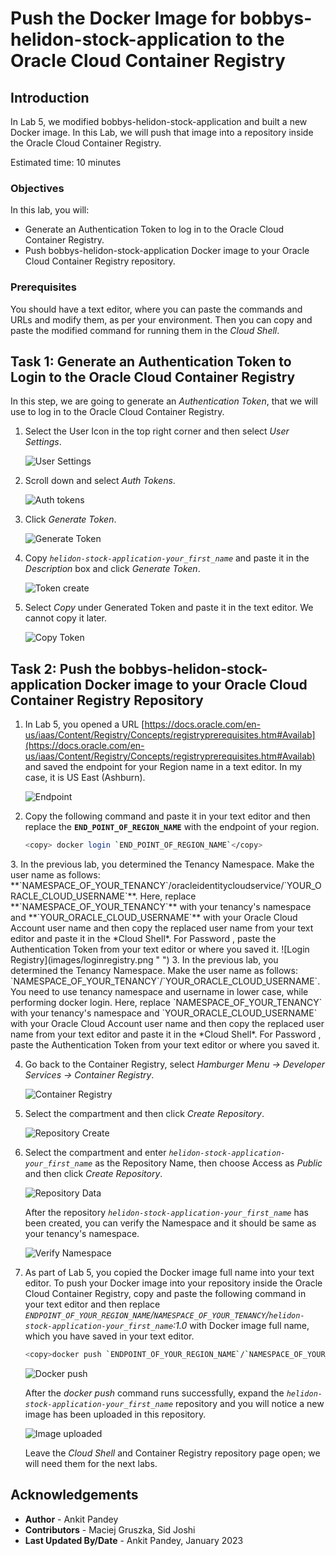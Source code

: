 # Push the Docker Image for bobbys-helidon-stock-application to the Oracle Cloud Container Registry

## Introduction

In Lab 5, we modified bobbys-helidon-stock-application and built a new Docker image. In this Lab, we will push that image into a repository inside the Oracle Cloud Container Registry.

Estimated time: 10 minutes

### Objectives

In this lab, you will:

* Generate an Authentication Token to log in to the Oracle Cloud Container Registry.
* Push bobbys-helidon-stock-application Docker image to your Oracle Cloud Container Registry repository.

### Prerequisites

You should have a text editor, where you can paste the commands and URLs and modify them, as per your environment. Then you can copy and paste the modified command for running them in the *Cloud Shell*.

## Task 1: Generate an Authentication Token to Login to the Oracle Cloud Container Registry

In this step, we are going to generate an *Authentication Token*, that we will use to log in to the Oracle Cloud Container Registry.

1. Select the User Icon in the top right corner and then select *User Settings*.

    ![User Settings](images/usersettings.png " ")

2. Scroll down and select *Auth Tokens*.

    ![Auth tokens](images/authtoken.png " ")

3. Click *Generate Token*.

    ![Generate Token](images/generatetoken.png " ")

4. Copy *`helidon-stock-application-your_first_name`* and paste it in the *Description* box and click *Generate Token*.

    ![Token create](images/tokencreate.png " ")

5. Select *Copy* under Generated Token and paste it in the text editor. We cannot copy it later.

    ![Copy Token](images/copytoken.png " ")

## Task 2: Push the bobbys-helidon-stock-application Docker image to your Oracle Cloud Container Registry Repository


1. In Lab 5, you opened a URL [https://docs.oracle.com/en-us/iaas/Content/Registry/Concepts/registryprerequisites.htm#Availab](https://docs.oracle.com/en-us/iaas/Content/Registry/Concepts/registryprerequisites.htm#Availab) and saved the endpoint for your Region name in a text editor. In my case, it is US East (Ashburn).

    ![Endpoint](images/endpoint.png " ")

 2. Copy the following command and paste it in your text editor and then replace the **`END_POINT_OF_REGION_NAME`** with the endpoint of your region.

    ```bash
    <copy> docker login `END_POINT_OF_REGION_NAME`</copy>
    ```
<if type="freetier">
3. In the previous lab, you determined the Tenancy Namespace. Make the user name as follows: **`NAMESPACE_OF_YOUR_TENANCY`/oracleidentitycloudservice/`YOUR_ORACLE_CLOUD_USERNAME`**. Here, replace **`NAMESPACE_OF_YOUR_TENANCY`** with your tenancy's namespace and **`YOUR_ORACLE_CLOUD_USERNAME`** with your Oracle Cloud Account user name and then copy the replaced user name from your text editor and paste it in the *Cloud Shell*. For Password , paste the Authentication Token from your text editor or where you saved it.
    ![Login Registry](images/loginregistry.png " ")
</if>

<if type="livelabs">
3. In the previous lab, you determined the Tenancy Namespace. Make the user name as follows: `NAMESPACE_OF_YOUR_TENANCY`/`YOUR_ORACLE_CLOUD_USERNAME`. You need to use tenancy namespace and username in lower case, while performing docker login. Here, replace `NAMESPACE_OF_YOUR_TENANCY` with your tenancy's namespace and `YOUR_ORACLE_CLOUD_USERNAME` with your Oracle Cloud Account user name and then copy the replaced user name from your text editor and paste it in the *Cloud Shell*. For Password , paste the Authentication Token from your text editor or where you saved it.

</if>

4. Go back to the Container Registry, select *Hamburger Menu -> Developer Services -> Container Registry*.

    ![Container Registry](images/containerregistry.png " ")

5. Select the compartment and then click *Create Repository*.

    ![Repository Create](images/repositorycreate.png " ")

6. Select the compartment and enter *`helidon-stock-application-your_first_name`* as the Repository Name, then choose Access as *Public* and then click *Create Repository*.

    ![Repository Data](images/repositorydata.png " ")

    After the repository *`helidon-stock-application-your_first_name`* has been created, you can verify the Namespace and it should be same as your tenancy's namespace.

    ![Verify Namespace](images/verifynamespace.png " ")

7. As part of Lab 5, you copied the Docker image full name into your text editor. To push your Docker image into your repository inside the Oracle Cloud Container Registry, copy and paste the following command in your text editor and then replace *`ENDPOINT_OF_YOUR_REGION_NAME`/`NAMESPACE_OF_YOUR_TENANCY`/`helidon-stock-application-your_first_name`:1.0* with Docker image full name, which you have saved in your text editor.

    ```bash
    <copy>docker push `ENDPOINT_OF_YOUR_REGION_NAME`/`NAMESPACE_OF_YOUR_TENANCY`/helidon-stock-application-your_first_name:1.0</copy>
    ```

    ![Docker push](images/dockerpush.png " ")

    After the *docker push* command runs successfully, expand the *`helidon-stock-application-your_first_name`* repository and you will notice a new image has been uploaded in this repository.

    ![Image uploaded](images/imageuploaded.png " ")

    Leave the *Cloud Shell* and Container Registry repository page open; we will need them for the next labs.

## Acknowledgements

* **Author** -  Ankit Pandey
* **Contributors** - Maciej Gruszka, Sid Joshi
* **Last Updated By/Date** - Ankit Pandey, January 2023
